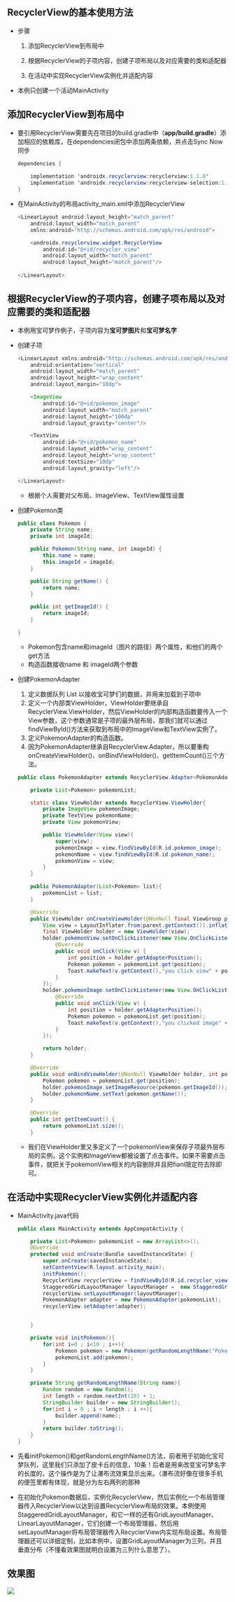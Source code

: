 ## RecyclerView的基本使用方法

- 步骤

  1. 添加RecyclerView到布局中

  2. 根据RecyclerView的子项内容，创建子项布局以及对应需要的类和适配器

  3. 在活动中实现RecyclerView实例化并适配内容

     

- 本例只创建一个活动MainActivity

## 添加RecyclerView到布局中

- 要引用RecyclerView需要先在项目的build.gradle中（**app/build.gradle**）添加相应的依赖库，在dependencies闭包中添加两条依赖，并点击Sync Now同步

  ```java
  dependencies {
          
      implementation 'androidx.recyclerview:recyclerview:1.1.0'
      implementation 'androidx.recyclerview:recyclerview-selection:1.1.0-beta01'
  }
  ```

- 在MainActivity的布局activity_main.xml中添加RecyclerView

  ```java
  <LinearLayout android:layout_height="match_parent"
      android:layout_width="match_parent"
      xmlns:android="http://schemas.android.com/apk/res/android">
  
      <androidx.recyclerview.widget.RecyclerView
          android:id="@+id/recycler_view"
          android:layout_width="match_parent"
          android:layout_height="match_parent"/>
          
  </LinearLayout>
  ```



## 根据RecyclerView的子项内容，创建子项布局以及对应需要的类和适配器

- 本例用宝可梦作例子，子项内容为**宝可梦图片**和**宝可梦名字**

- 创建子项

  ```java
  <LinearLayout xmlns:android="http://schemas.android.com/apk/res/android"
      android:orientation="vertical"
      android:layout_width="match_parent"
      android:layout_height="wrap_content"
      android:layout_margin="10dp">
  
      <ImageView
          android:id="@+id/pokemon_image"
          android:layout_width="match_parent"
          android:layout_height="100dp"
          android:layout_gravity="center"/>
  
      <TextView
          android:id="@+id/pokemon_name"
          android:layout_width="wrap_content"
          android:layout_height="wrap_content"
          android:textSize="10dp"
          android:layout_gravity="left"/>
  
  </LinearLayout>
  ```

  - 根据个人需要对父布局、ImageView、TextView属性设置

- 创建Pokemon类

  ```java
  public class Pokemon {
      private String name;
      private int imageId;
  
      public Pokemon(String name, int imageId) {
          this.name = name;
          this.imageId = imageId;
      }
  
      public String getName() {
          return name;
      }
  
      public int getImageId() {
          return imageId;
      }
  
  }
  ```

  - Pokemon包含name和imageId（图片的路径）两个属性，和他们的两个get方法
  - 构造函数接收name 和 imageId两个参数

- 创建PokemonAdapter

  1. 定义数据队列 List<Pokemon> 以接收宝可梦们的数据，并用来加载到子项中
  2. 定义一个内部类ViewHolder，ViewHolder要继承自RecyclerView.ViewHolder，然后ViewHolder的内部构造函数要传入一个View参数，这个参数通常是子项的最外层布局，那我们就可以通过findViewById()方法来获取到布局中的ImageView和TextView实例了。
  3. 定义PokemonAdapter的构造函数。
  4. 因为PokemonAdapter继承自RecyclerView.Adapter，所以要重构onCreateViewHolder()、onBindViewHolder()、getItemCount()三个方法。

  ```java
  public class PokemonAdapter extends RecyclerView.Adapter<PokemonAdapter.ViewHolder> {
  
      private List<Pokemon> pokemonList;
  
      static class ViewHolder extends RecyclerView.ViewHolder{
          private ImageView pokemonImage;
          private TextView pokemonName;
          private View pokemonView;
  
          public ViewHolder(View view){
              super(view);
              pokemonImage = view.findViewById(R.id.pokemon_image);
              pokemonName = view.findViewById(R.id.pokemon_name);
              pokemonView = view;
          }
      }
  
      public PokemonAdapter(List<Pokemon> list){
          pokemonList = list;
      }
  
      @Override
      public ViewHolder onCreateViewHolder(@NonNull final ViewGroup parent, int viewType) {
          View view = LayoutInflater.from(parent.getContext()).inflate(R.layout.pokemon_item,parent,false);
          final ViewHolder holder = new ViewHolder(view);
          holder.pokemonView.setOnClickListener(new View.OnClickListener() {
              @Override
              public void onClick(View v) {
                  int position = holder.getAdapterPosition();
                  Pokemon pokemon = pokemonList.get(position);
                  Toast.makeText(v.getContext(),"you click view" + pokemon.getName(),Toast.LENGTH_LONG).show();
              }
          });
          holder.pokemonImage.setOnClickListener(new View.OnClickListener() {
              @Override
              public void onClick(View v) {
                  int position = holder.getAdapterPosition();
                  Pokemon pokemon = pokemonList.get(position);
                  Toast.makeText(v.getContext(),"you clicked image" + pokemon.getName(),Toast.LENGTH_LONG).show();
              }
          });
  
          return holder;
      }
  
      @Override
      public void onBindViewHolder(@NonNull ViewHolder holder, int position) {
          Pokemon pokemon = pokemonList.get(position);
          holder.pokemonImage.setImageResource(pokemon.getImageId());
          holder.pokemonName.setText(pokemon.getName());
      }
  
      @Override
      public int getItemCount() {
          return pokemonList.size();
      }
  ```

  - 我们在ViewHolder里又多定义了一个pokemonView来保存子项最外层布局的实例，这个实例和ImageView都被设置了点击事件。如果不需要点击事件，就把关于pokemonView相关的内容删除并且把fianl限定符去除即可。



## 在活动中实现RecyclerView实例化并适配内容

- MainActivity.java代码

  ```java
  public class MainActivity extends AppCompatActivity {
  
      private List<Pokemon> pokemonList = new ArrayList<>();
      @Override
      protected void onCreate(Bundle savedInstanceState) {
          super.onCreate(savedInstanceState);
          setContentView(R.layout.activity_main);
          initPokemon();
          RecyclerView recyclerView = findViewById(R.id.recycler_view);
          StaggeredGridLayoutManager layoutManager =  new StaggeredGridLayoutManager(3,StaggeredGridLayoutManager.VERTICAL);
          recyclerView.setLayoutManager(layoutManager);
          PokemonAdapter adapter = new PokemonAdapter(pokemonList);
          recyclerView.setAdapter(adapter);
  
  
      }
  
      private void initPokemon(){
          for(int i=0 ; i<10 ; i++){
              Pokemon pokemon = new Pokemon(getRandomLengthName("Pokemon : PiKaQiu"),R.drawable.pk);
              pokemonList.add(pokemon);
          }
      }
  
      private String getRandomLengthName(String name){
          Random random = new Random();
          int length = random.nextInt(20) + 1;
          StringBuilder builder = new StringBuilder();
          for(int i = 0 ; i < length ; i ++){
              builder.append(name);
          }
          return builder.toString();
      }
  }
  ```

- 先看initPokemon()和getRandomLengthName()方法，前者用于初始化宝可梦队列，这里我们只添加了皮卡丘的信息，10条！后者是用来改变宝可梦名字的长度的，这个操作是为了让瀑布流效果显示出来。（瀑布流好像在很多手机的便签里都有体现，就是分为左右两列的那种
- 在初始化Pokemon数据后，实例化RecyclerView，然后实例化一个布局管理器传入RecyclerView以达到设置RecyclerView布局的效果。本例使用StaggeredGridLayoutManager，和它一样的还有GridLayoutManager、LinearLayoutManager，它们创建一个布局管理器，然后用setLayoutManager将布局管理器传入RecyclerView内实现布局设置。布局管理器还可以详细定制，比如本例中，设置GridLayoutManager为三列，并且垂直分布（不懂看效果图就明白设置为三列什么意思了）。



## 效果图

![](https://ftp.bmp.ovh/imgs/2019/12/cbab56212ab208d8.png)
